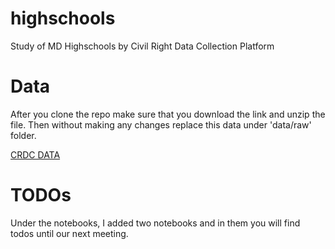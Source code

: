 # highschools
Study of MD Highschools by Civil Right Data Collection Platform

# Data

After you clone the repo make sure that you download the link and unzip the file. Then without making any changes replace this data under 'data/raw' folder. 

[CRDC DATA](https://ocrdata.ed.gov/assets/ocr/docs/2017-18-crdc-data.zip)

# TODOs

Under the notebooks, I added two notebooks and in them you will find todos until our next meeting.
